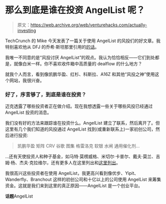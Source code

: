 # 那么到底是谁在投资 AngelList 呢？

> 原文：<https://web.archive.org/web/venturehacks.com/actually-investing>

TechCrunch 的 Mike 今天发表了一篇关于使用 AngelList 的风投们的好文章。我特别喜欢他从 DFJ 的乔希·斯坦那里引用的[的话](https://web.archive.org/web/20221128034749/http://www.quora.com/AngelList/What-do-people-think-of-AngelList/answer/Josh-Stein-1)。

我唯一不同意的是“风投讨厌 AngelList”的观点。我认为恰恰相反——它们到处都是，就像白米一样。你不喜欢收件箱中高质量的 dealflow 的什么地方？

就我个人而言，看到像凯鹏华盈、红杉、科斯拉、A16Z 和其他“风投之神”使用这个网站，我很兴奋。

### **好了，序言够了，到底是谁在投资？**

迈克透露了哪些投资者正在做介绍。现在我想透露一些关于哪些风投已经通过 AngelList 投资的消息。

我们没有好的方法来跟踪谁在投资什么。AngelList 建立了联系，然后离开了。但这里有几个我们知道的风投通过 AngelList 找到(或重新联系上)一家初创公司，然后进行投资:

> 凯鹏华盈
> 矩阵
> CRV
> 谷歌
> 图集
> 格雷洛克
> 软银
> 水闸
> 通用催化剂…

…还有天使投资人和种子基金，如马特·莫楞威格、米切尔·卡普尔、戴夫·莫兰、吉姆·杨、杰夫·克拉维尔，还有更多人在这里列出和[这里列出](https://web.archive.org/web/20221128034749/http://www.quora.com/Which-startups-have-been-funded-via-AngelList)。

我很高兴这些投资者在使用 AngelList，我更高兴看到像优步、Yipit、Wanderfly、Branchout 这样的初创公司和十亿以上的公司使用 AngelList 来筹集资金。这就是我们来到这里的真正原因——AngelList 是一个创业平台。

**话题**AngelList